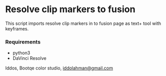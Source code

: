 # Resolve clip markers to fusion

This script imports resolve clip markers
in to fusion page as text+ tool with keyframes.

### Requirements
* python3
* DaVinci Resolve

Iddos, Bootqe color studio, iddolahman@gmail.com
